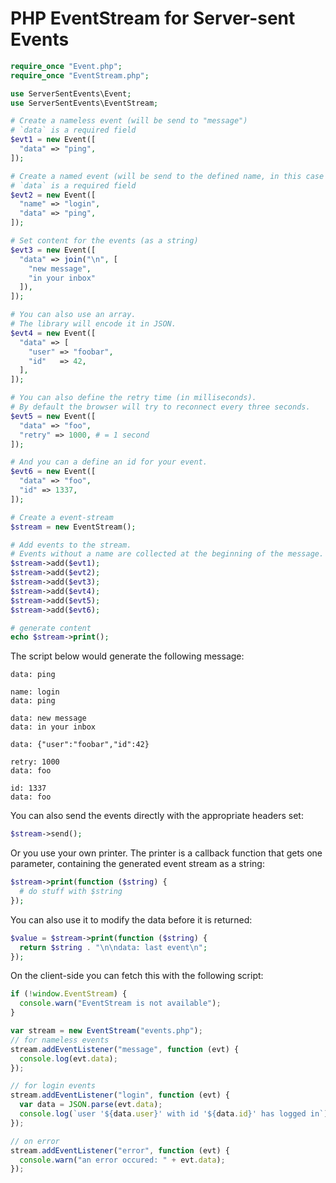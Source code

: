 PHP EventStream for Server-sent Events
================
```php
require_once "Event.php";
require_once "EventStream.php";

use ServerSentEvents\Event;
use ServerSentEvents\EventStream;

# Create a nameless event (will be send to "message")
# `data` is a required field
$evt1 = new Event([
  "data" => "ping",
]);

# Create a named event (will be send to the defined name, in this case "login")
# `data` is a required field
$evt2 = new Event([
  "name" => "login",
  "data" => "ping",
]);

# Set content for the events (as a string)
$evt3 = new Event([
  "data" => join("\n", [
    "new message",
    "in your inbox"
  ]),
]);

# You can also use an array.
# The library will encode it in JSON.
$evt4 = new Event([
  "data" => [
    "user" => "foobar",
    "id"   => 42,
  ],
]);

# You can also define the retry time (in milliseconds).
# By default the browser will try to reconnect every three seconds.
$evt5 = new Event([
  "data" => "foo",
  "retry" => 1000, # = 1 second
]);

# And you can a define an id for your event.
$evt6 = new Event([
  "data" => "foo",
  "id" => 1337,
]);

# Create a event-stream
$stream = new EventStream();

# Add events to the stream.
# Events without a name are collected at the beginning of the message.
$stream->add($evt1);
$stream->add($evt2);
$stream->add($evt3);
$stream->add($evt4);
$stream->add($evt5);
$stream->add($evt6);

# generate content
echo $stream->print();
```
The script below would generate the following message:
```
data: ping

name: login
data: ping

data: new message
data: in your inbox

data: {"user":"foobar","id":42}

retry: 1000
data: foo

id: 1337
data: foo
```
You can also send the events directly with the appropriate headers set:
```php
$stream->send();
```
Or you use your own printer. The printer is a callback function that gets one parameter, containing the generated event stream as a string:
```php
$stream->print(function ($string) {
  # do stuff with $string
});
```
You can also use it to modify the data before it is returned:
```php
$value = $stream->print(function ($string) {
  return $string . "\n\ndata: last event\n";
});
```

On the client-side you can fetch this with the following script:
```JavaScript
if (!window.EventStream) {
  console.warn("EventStream is not available");
}

var stream = new EventStream("events.php");
// for nameless events
stream.addEventListener("message", function (evt) {
  console.log(evt.data);
});

// for login events
stream.addEventListener("login", function (evt) {
  var data = JSON.parse(evt.data);
  console.log(`user '${data.user}' with id '${data.id}' has logged in`);
});

// on error
stream.addEventListener("error", function (evt) {
  console.warn("an error occured: " + evt.data);
});
```
